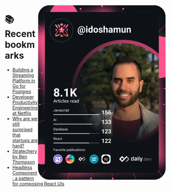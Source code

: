 <a href="https://app.daily.dev/idoshamun"><img src="https://raw.githubusercontent.com/idoshamun/idoshamun/devcard/devcard.svg" align='right' width="400" alt="Ido Shamun's Dev Card"/></a>

# 📚 Recent bookmarks
<!-- BOOKMARKS:START -->
- [Building a Streaming Platform in Go for Postgres](https://app.daily.dev/posts/fiWUSLXLM?utm_source=rss&utm_medium=bookmarks&utm_campaign=28849d86070e4c099c877ab6837c61f0)
- [Developer Productivity Engineering at Netflix](https://app.daily.dev/posts/zjluAdhC9?utm_source=rss&utm_medium=bookmarks&utm_campaign=28849d86070e4c099c877ab6837c61f0)
- [Why are we still surprised that startups are hard?](https://app.daily.dev/posts/Oj2562xwo?utm_source=rss&utm_medium=bookmarks&utm_campaign=28849d86070e4c099c877ab6837c61f0)
- [Stratechery by Ben Thompson](https://app.daily.dev/posts/QXi2xKDhW?utm_source=rss&utm_medium=bookmarks&utm_campaign=28849d86070e4c099c877ab6837c61f0)
- [Headless Component: a pattern for composing React UIs](https://app.daily.dev/posts/q7S16H5Xs?utm_source=rss&utm_medium=bookmarks&utm_campaign=28849d86070e4c099c877ab6837c61f0)
<!-- BOOKMARKS:END -->
